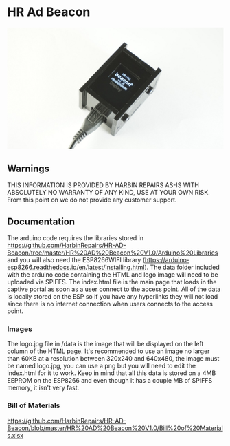 # HR Ad Beacon

![beacon](HR%20AD%20Beacon%20V1.0/images/beacon.jpg)

## Warnings
THIS INFORMATION IS PROVIDED BY HARBIN REPAIRS AS-IS WITH ABSOLUTELY NO WARRANTY OF ANY KIND, USE AT YOUR OWN RISK. From this point on we do not provide any customer support.

## Documentation
The arduino code requires the libraries stored in https://github.com/HarbinRepairs/HR-AD-Beacon/tree/master/HR%20AD%20Beacon%20V1.0/Arduino%20Libraries and you will also need the ESP8266WIFI library (https://arduino-esp8266.readthedocs.io/en/latest/installing.html). The data folder included with the arduino code containing the HTML and logo image will need to be uploaded via SPIFFS. The index.html file is the main page that loads in the captive portal as soon as a user connect to the access point. All of the data is locally stored on the ESP so if you have any hyperlinks they will not load since there is no internet connection when users connects to the access point.

### Images
The logo.jpg file in /data is the image that will be displayed on the left column of the HTML page. It's recommended to use an image no larger than 60KB at a resolution between 320x240 and 640x480, the image must be named logo.jpg, you can use a png but you will need to edit the index.html for it to work. Keep in mind that all this data is stored on a 4MB EEPROM on the ESP8266 and even though it has a couple MB of SPIFFS memory, it isn't very fast.

### Bill of Materials

https://github.com/HarbinRepairs/HR-AD-Beacon/blob/master/HR%20AD%20Beacon%20V1.0/Bill%20of%20Materials.xlsx
